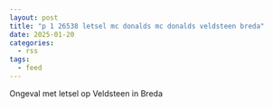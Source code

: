 ```yaml
---
layout: post
title: "p 1 26538 letsel mc donalds mc donalds veldsteen breda"
date: 2025-01-20
categories: 
  - rss
tags: 
  - feed
---
```


Ongeval met letsel op Veldsteen in Breda

